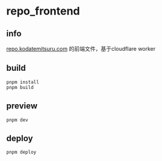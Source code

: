 # repo_frontend

## info

[repo.kodatemitsuru.com](https://repo.kodatemitsuru.com) 的前端文件，基于cloudflare worker

## build

```shell
pnpm install
pnpm build
```

## preview

```shell
pnpm dev
```

## deploy

```shell
pnpm deploy
```
